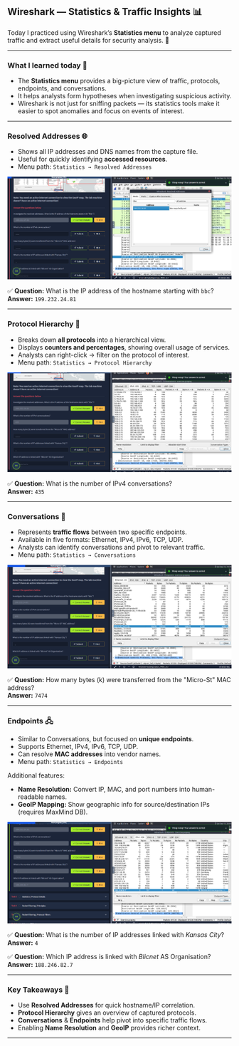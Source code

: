 ## Wireshark — Statistics & Traffic Insights 📊

Today I practiced using Wireshark’s **Statistics menu** to analyze captured traffic and extract useful details for security analysis. 🚀  

---

### What I learned today 🎯
- The **Statistics menu** provides a big-picture view of traffic, protocols, endpoints, and conversations.  
- It helps analysts form hypotheses when investigating suspicious activity.  
- Wireshark is not just for sniffing packets — its statistics tools make it easier to spot anomalies and focus on events of interest.  

---

### Resolved Addresses 🌐
- Shows all IP addresses and DNS names from the capture file.  
- Useful for quickly identifying **accessed resources**.  
- Menu path: `Statistics → Resolved Addresses`  

![image](1.png)

✅ **Question:** What is the IP address of the hostname starting with `bbc`?  
**Answer:** `199.232.24.81`

---

### Protocol Hierarchy 🌲
- Breaks down **all protocols** into a hierarchical view.  
- Displays **counters and percentages**, showing overall usage of services.  
- Analysts can right-click → filter on the protocol of interest.  
- Menu path: `Statistics → Protocol Hierarchy`  

![image](2.png)

✅ **Question:** What is the number of IPv4 conversations?  
**Answer:** `435`

---

### Conversations 💬
- Represents **traffic flows** between two specific endpoints.  
- Available in five formats: Ethernet, IPv4, IPv6, TCP, UDP.  
- Analysts can identify conversations and pivot to relevant traffic.  
- Menu path: `Statistics → Conversations`  

![image](3.png)

✅ **Question:** How many bytes (k) were transferred from the "Micro-St" MAC address?  
**Answer:** `7474`

---

### Endpoints 🖧
- Similar to Conversations, but focused on **unique endpoints**.  
- Supports Ethernet, IPv4, IPv6, TCP, UDP.  
- Can resolve **MAC addresses** into vendor names.  
- Menu path: `Statistics → Endpoints`  

Additional features:
- **Name Resolution:** Convert IP, MAC, and port numbers into human-readable names.  
- **GeoIP Mapping:** Show geographic info for source/destination IPs (requires MaxMind DB).  

![image](4.png)

✅ **Question:** What is the number of IP addresses linked with *Kansas City*?  
**Answer:** `4`  

✅ **Question:** Which IP address is linked with *Blicnet* AS Organisation?  
**Answer:** `188.246.82.7`  

---

### Key Takeaways 🧭
- Use **Resolved Addresses** for quick hostname/IP correlation.  
- **Protocol Hierarchy** gives an overview of captured protocols.  
- **Conversations** & **Endpoints** help pivot into specific traffic flows.  
- Enabling **Name Resolution** and **GeoIP** provides richer context.  

---

